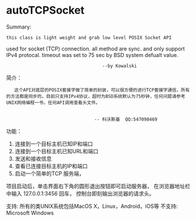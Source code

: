 autoTCPSocket
=============
 Summary:
 
    this class is light weight and grab low level POSIX Socket API
used for socket (TCP) connection. all method are sync. and only support
 IPv4 protocal. timeout was set to 75 sec by BSD system defualt value.
 
                                        --by Kowalski
 

简介：
      
       这个API对底层的POSIX套接字做了简单的封装，可以很方便的进行TCP套接字通信，所有的方法都是同步的，目前只支持IPv4协议，超时为BSD系统默认为75秒钟，任何问题请参考 UNIX网络编程一书，任何API调用查看头文件。


                                     -- 科沃斯基  QQ:547098469

功能：

1. 连接到一个目标主机已知IP和端口
2. 连接到一个目标主机已知URL和端口
3. 发送和接收信息
4. 查看已连接目标主机的IP和端口
5. 启动一个简单的TCP 服务端，


项目启动后，单击界面右下角的圆形退出按钮即可启动服务器，
在浏览器地址栏中输入 127.0.0.1:3456 回车， 
控制台即刻输出浏览器的请求头。

支持: 所有的类UNIX系统包括MacOS X，Linux，Android，iOS等
不支持: Microsoft Windows 
